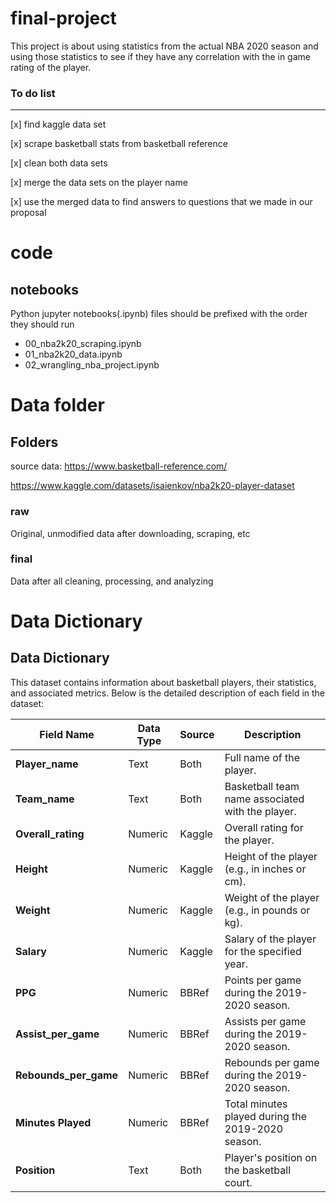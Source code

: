 # final-project

This project is about using statistics from the actual NBA 2020 season and using those statistics to see if they have any correlation with the in game rating of the player.

### To do list

---

[x] find kaggle data set

[x] scrape basketball stats from basketball reference

[x] clean both data sets

[x] merge the data sets on the player name

[x] use the merged data to find answers to questions that we made in our proposal

# code

## notebooks

Python jupyter notebooks(.ipynb) files should be prefixed with the order they should run

- 00_nba2k20_scraping.ipynb
- 01_nba2k20_data.ipynb
- 02_wrangling_nba_project.ipynb

# Data folder

## Folders

source data:
https://www.basketball-reference.com/

https://www.kaggle.com/datasets/isaienkov/nba2k20-player-dataset

### raw

Original, unmodified data after downloading, scraping, etc

### final

Data after all cleaning, processing, and analyzing

# Data Dictionary

## Data Dictionary

This dataset contains information about basketball players, their statistics, and associated metrics. Below is the detailed description of each field in the dataset:

| **Field Name**        | **Data Type** | **Source** | **Description**                                   |
| --------------------- | ------------- | ---------- | ------------------------------------------------- |
| **Player_name**       | Text          | Both       | Full name of the player.                          |
| **Team_name**         | Text          | Both       | Basketball team name associated with the player.  |
| **Overall_rating**    | Numeric       | Kaggle     | Overall rating for the player.                    |
| **Height**            | Numeric       | Kaggle     | Height of the player (e.g., in inches or cm).     |
| **Weight**            | Numeric       | Kaggle     | Weight of the player (e.g., in pounds or kg).     |
| **Salary**            | Numeric       | Kaggle     | Salary of the player for the specified year.      |
| **PPG**               | Numeric       | BBRef      | Points per game during the 2019-2020 season.      |
| **Assist_per_game**   | Numeric       | BBRef      | Assists per game during the 2019-2020 season.     |
| **Rebounds_per_game** | Numeric       | BBRef      | Rebounds per game during the 2019-2020 season.    |
| **Minutes Played**    | Numeric       | BBRef      | Total minutes played during the 2019-2020 season. |
| **Position**          | Text          | Both       | Player's position on the basketball court.        |
